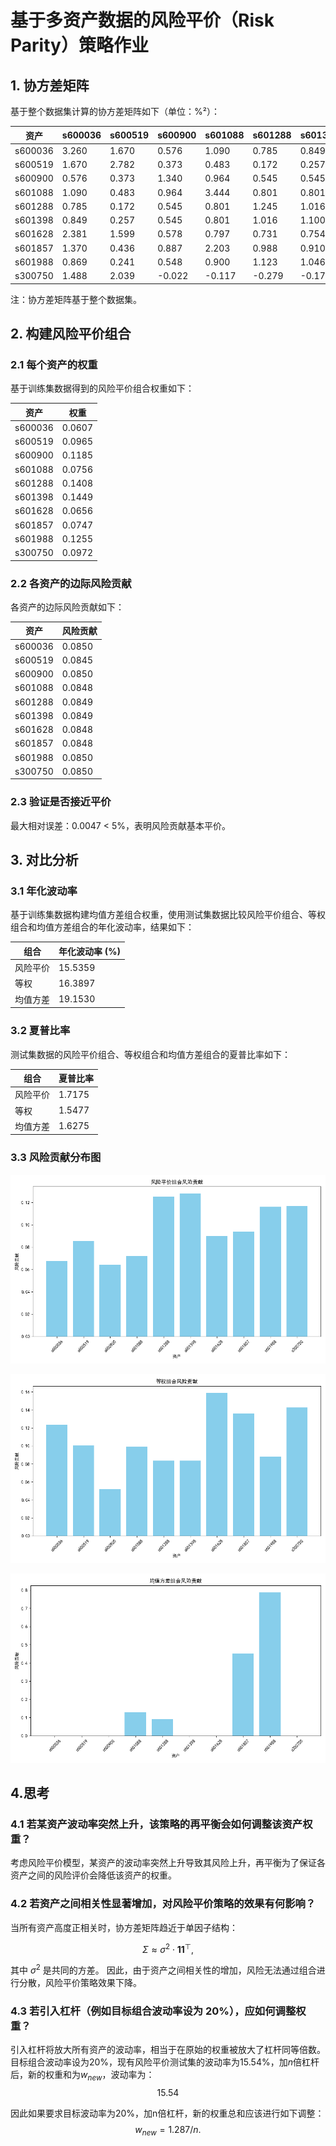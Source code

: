# 基于多资产数据的风险平价（Risk Parity）策略作业

## 1. 协方差矩阵

基于整个数据集计算的协方差矩阵如下（单位：%²）：

| 资产 | s600036 | s600519 | s600900 | s601088 | s601288 | s601398 | s601628 | s601857 | s601988 | s300750 |
|------|---------|---------|---------|---------|---------|---------|---------|---------|---------|---------|
| s600036 | 3.260 | 1.670 | 0.576 | 1.090 | 0.785 | 0.849 | 2.381 | 1.370 | 0.869 | 1.488 |
| s600519 | 1.670 | 2.782 | 0.373 | 0.483 | 0.172 | 0.257 | 1.599 | 0.436 | 0.241 | 2.039 |
| s600900 | 0.576 | 0.373 | 1.340 | 0.964 | 0.545 | 0.545 | 0.578 | 0.887 | 0.548 | -0.022 |
| s601088 | 1.090 | 0.483 | 0.964 | 3.444 | 0.801 | 0.801 | 0.797 | 2.203 | 0.900 | -0.117 |
| s601288 | 0.785 | 0.172 | 0.545 | 0.801 | 1.245 | 1.016 | 0.731 | 0.988 | 1.123 | -0.279 |
| s601398 | 0.849 | 0.257 | 0.545 | 0.801 | 1.016 | 1.100 | 0.754 | 0.910 | 1.046 | -0.176 |
| s601628 | 2.381 | 1.599 | 0.578 | 0.797 | 0.731 | 0.754 | 4.611 | 1.308 | 0.776 | 1.974 |
| s601857 | 1.370 | 0.436 | 0.887 | 2.203 | 0.988 | 0.910 | 1.308 | 4.042 | 1.023 | 0.087 |
| s601988 | 0.869 | 0.241 | 0.548 | 0.900 | 1.123 | 1.046 | 0.776 | 1.023 | 1.368 | -0.164 |
| s300750 | 1.488 | 2.039 | -0.022 | -0.117 | -0.279 | -0.176 | 1.974 | 0.087 | -0.164 | 7.339 |

注：协方差矩阵基于整个数据集。

## 2. 构建风险平价组合
### 2.1 每个资产的权重

基于训练集数据得到的风险平价组合权重如下：

| 资产 | 权重 |
|------|------|
| s600036 | 0.0607 |
| s600519 | 0.0965 |
| s600900 | 0.1185 |
| s601088 | 0.0756 |
| s601288 | 0.1408 |
| s601398 | 0.1449 |
| s601628 | 0.0656 |
| s601857 | 0.0747 |
| s601988 | 0.1255 |
| s300750 | 0.0972 |

### 2.2 各资产的边际风险贡献

各资产的边际风险贡献如下：

| 资产 | 风险贡献 |
|------|----------|
| s600036 | 0.0850 |
| s600519 | 0.0845 |
| s600900 | 0.0850 |
| s601088 | 0.0848 |
| s601288 | 0.0849 |
| s601398 | 0.0849 |
| s601628 | 0.0848 |
| s601857 | 0.0848 |
| s601988 | 0.0850 |
| s300750 | 0.0850 |

### 2.3 验证是否接近平价

最大相对误差：0.0047 < 5%，表明风险贡献基本平价。

## 3. 对比分析

### 3.1 年化波动率

基于训练集数据构建均值方差组合权重，使用测试集数据比较风险平价组合、等权组合和均值方差组合的年化波动率，结果如下：

| 组合 | 年化波动率 (%) |
|------|----------------|
| 风险平价 | 15.5359 |
| 等权 | 16.3897 |
| 均值方差 | 19.1530 |

### 3.2 夏普比率

测试集数据的风险平价组合、等权组合和均值方差组合的夏普比率如下：

| 组合 | 夏普比率 |
|------|----------|
| 风险平价 | 1.7175 |
| 等权 | 1.5477 |
| 均值方差 | 1.6275 |

### 3.3 风险贡献分布图

![风险平价组合风险贡献](风险平价组合风险贡献.png)

![等权组合风险贡献](等权组合风险贡献.png)

![均值方差组合风险贡献](均值方差组合风险贡献.png)

## 4.思考

### 4.1 若某资产波动率突然上升，该策略的再平衡会如何调整该资产权重？

考虑风险平价模型，某资产的波动率突然上升导致其风险上升，再平衡为了保证各资产之间的风险评价会降低该资产的权重。

### 4.2 若资产之间相关性显著增加，对风险平价策略的效果有何影响？

当所有资产高度正相关时，协方差矩阵趋近于单因子结构：

$$
\Sigma \approx \sigma^2 \cdot \mathbf{1}\mathbf{1}^\top,
$$

其中 $\sigma^2$ 是共同的方差。
因此，由于资产之间相关性的增加，风险无法通过组合进行分散，风险平价策略效果下降。

### 4.3 若引入杠杆（例如目标组合波动率设为 20%），应如何调整权重？

引入杠杆将放大所有资产的波动率，相当于在原始的权重被放大了杠杆同等倍数。目标组合波动率设为20%，现有风险平价测试集的波动率为15.54%，加$n$倍杠杆后，新的权重和为$w_{new}$，波动率为：
$$
15.54% * n * w_{new}.
$$

因此如果要求目标波动率为20%，加n倍杠杆，新的权重总和应该进行如下调整：
$$
w_{new} = 1.287 / n.
$$